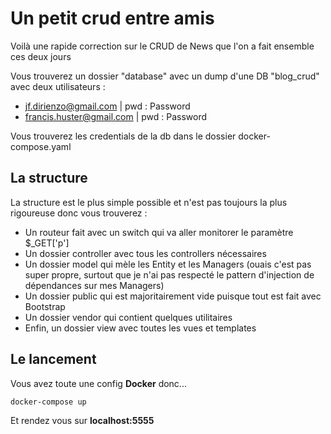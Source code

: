 # Un petit crud entre amis

Voilà une rapide correction sur le CRUD de News que l'on a fait ensemble ces deux jours

Vous trouverez un dossier "database" avec un dump d'une DB "blog_crud" avec deux utilisateurs :

* jf.dirienzo@gmail.com | pwd : Password
* francis.huster@gmail.com | pwd : Password

Vous trouverez les credentials de la db dans le dossier docker-compose.yaml

## La structure

La structure est le plus simple possible et n'est pas toujours la plus rigoureuse donc vous trouverez :

* Un routeur fait avec un switch qui va aller monitorer le paramètre $_GET['p']
* Un dossier controller avec tous les controllers nécessaires
* Un dossier model qui mèle les Entity et les Managers (ouais c'est pas super propre, surtout que je n'ai pas respecté
  le pattern d'injection de dépendances sur mes Managers)
* Un dossier public qui est majoritairement vide puisque tout est fait avec Bootstrap
* Un dossier vendor qui contient quelques utilitaires
* Enfin, un dossier view avec toutes les vues et templates

## Le lancement

Vous avez toute une config **Docker** donc...
```
docker-compose up
```
Et rendez vous sur **localhost:5555**